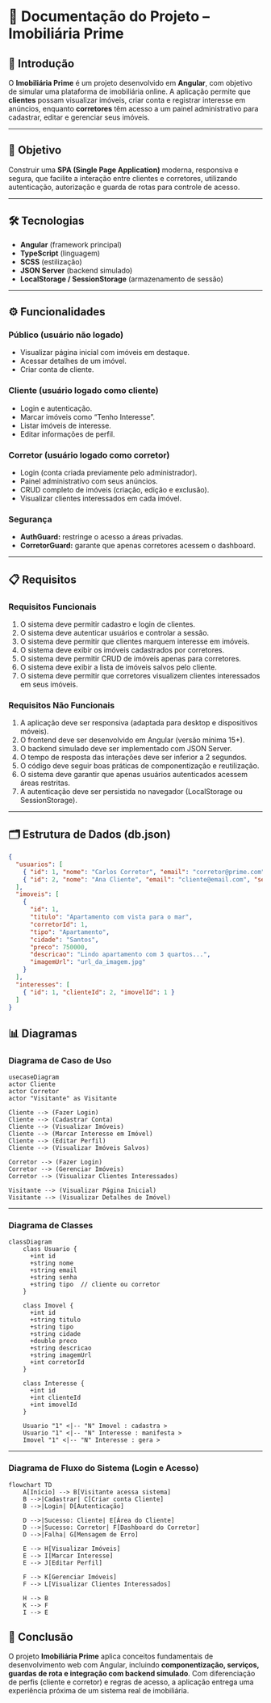 # 📘 Documentação do Projeto – Imobiliária Prime

## 📖 Introdução

O **Imobiliária Prime** é um projeto desenvolvido em **Angular**, com objetivo de simular uma plataforma de imobiliária online.
A aplicação permite que **clientes** possam visualizar imóveis, criar conta e registrar interesse em anúncios, enquanto **corretores** têm acesso a um painel administrativo para cadastrar, editar e gerenciar seus imóveis.

---

## 🎯 Objetivo

Construir uma **SPA (Single Page Application)** moderna, responsiva e segura, que facilite a interação entre clientes e corretores, utilizando autenticação, autorização e guarda de rotas para controle de acesso.

---

## 🛠️ Tecnologias

* **Angular** (framework principal)
* **TypeScript** (linguagem)
* **SCSS** (estilização)
* **JSON Server** (backend simulado)
* **LocalStorage / SessionStorage** (armazenamento de sessão)

---

## ⚙️ Funcionalidades

### Público (usuário não logado)

* Visualizar página inicial com imóveis em destaque.
* Acessar detalhes de um imóvel.
* Criar conta de cliente.

### Cliente (usuário logado como cliente)

* Login e autenticação.
* Marcar imóveis como “Tenho Interesse”.
* Listar imóveis de interesse.
* Editar informações de perfil.

### Corretor (usuário logado como corretor)

* Login (conta criada previamente pelo administrador).
* Painel administrativo com seus anúncios.
* CRUD completo de imóveis (criação, edição e exclusão).
* Visualizar clientes interessados em cada imóvel.

### Segurança

* **AuthGuard:** restringe o acesso a áreas privadas.
* **CorretorGuard:** garante que apenas corretores acessem o dashboard.

---

## 📋 Requisitos

### Requisitos Funcionais

1. O sistema deve permitir cadastro e login de clientes.
2. O sistema deve autenticar usuários e controlar a sessão.
3. O sistema deve permitir que clientes marquem interesse em imóveis.
4. O sistema deve exibir os imóveis cadastrados por corretores.
5. O sistema deve permitir CRUD de imóveis apenas para corretores.
6. O sistema deve exibir a lista de imóveis salvos pelo cliente.
7. O sistema deve permitir que corretores visualizem clientes interessados em seus imóveis.

### Requisitos Não Funcionais

1. A aplicação deve ser responsiva (adaptada para desktop e dispositivos móveis).
2. O frontend deve ser desenvolvido em Angular (versão mínima 15+).
3. O backend simulado deve ser implementado com JSON Server.
4. O tempo de resposta das interações deve ser inferior a 2 segundos.
5. O código deve seguir boas práticas de componentização e reutilização.
6. O sistema deve garantir que apenas usuários autenticados acessem áreas restritas.
7. A autenticação deve ser persistida no navegador (LocalStorage ou SessionStorage).

---

## 🗂️ Estrutura de Dados (db.json)

```json
{
  "usuarios": [
    { "id": 1, "nome": "Carlos Corretor", "email": "corretor@prime.com", "senha": "123", "tipo": "corretor" },
    { "id": 2, "nome": "Ana Cliente", "email": "cliente@email.com", "senha": "123", "tipo": "cliente" }
  ],
  "imoveis": [
    {
      "id": 1,
      "titulo": "Apartamento com vista para o mar",
      "corretorId": 1,
      "tipo": "Apartamento",
      "cidade": "Santos",
      "preco": 750000,
      "descricao": "Lindo apartamento com 3 quartos...",
      "imagemUrl": "url_da_imagem.jpg"
    }
  ],
  "interesses": [
    { "id": 1, "clienteId": 2, "imovelId": 1 }
  ]
}
```


## 📊 Diagramas

### Diagrama de Caso de Uso

```mermaid
usecaseDiagram
actor Cliente
actor Corretor
actor "Visitante" as Visitante

Cliente --> (Fazer Login)
Cliente --> (Cadastrar Conta)
Cliente --> (Visualizar Imóveis)
Cliente --> (Marcar Interesse em Imóvel)
Cliente --> (Editar Perfil)
Cliente --> (Visualizar Imóveis Salvos)

Corretor --> (Fazer Login)
Corretor --> (Gerenciar Imóveis)
Corretor --> (Visualizar Clientes Interessados)

Visitante --> (Visualizar Página Inicial)
Visitante --> (Visualizar Detalhes de Imóvel)
```

---

### Diagrama de Classes

```mermaid
classDiagram
    class Usuario {
      +int id
      +string nome
      +string email
      +string senha
      +string tipo  // cliente ou corretor
    }

    class Imovel {
      +int id
      +string titulo
      +string tipo
      +string cidade
      +double preco
      +string descricao
      +string imagemUrl
      +int corretorId
    }

    class Interesse {
      +int id
      +int clienteId
      +int imovelId
    }

    Usuario "1" <|-- "N" Imovel : cadastra >
    Usuario "1" <|-- "N" Interesse : manifesta >
    Imovel "1" <|-- "N" Interesse : gera >
```

---

### Diagrama de Fluxo do Sistema (Login e Acesso)

```mermaid
flowchart TD
    A[Início] --> B[Visitante acessa sistema]
    B -->|Cadastrar| C[Criar conta Cliente]
    B -->|Login| D[Autenticação]

    D -->|Sucesso: Cliente| E[Área do Cliente]
    D -->|Sucesso: Corretor| F[Dashboard do Corretor]
    D -->|Falha| G[Mensagem de Erro]

    E --> H[Visualizar Imóveis]
    E --> I[Marcar Interesse]
    E --> J[Editar Perfil]

    F --> K[Gerenciar Imóveis]
    F --> L[Visualizar Clientes Interessados]

    H --> B
    K --> F
    I --> E
```

## 📌 Conclusão

  O projeto **Imobiliária Prime** aplica conceitos fundamentais de desenvolvimento web com Angular, incluindo **componentização, serviços, guardas de rota e integração com backend simulado**.
Com diferenciação de perfis (cliente e corretor) e regras de acesso, a aplicação entrega uma experiência próxima de um sistema real de imobiliária.
